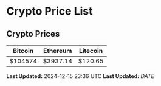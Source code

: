 # Crypto Price List

## Crypto Prices
| Bitcoin | Ethereum | Litecoin |
| ------- | -------- | -------- |
| $104574 | $3937.14 | $120.65 |
**Last Updated:** 2024-12-15 23:36 UTC
**Last Updated:** $DATE$
